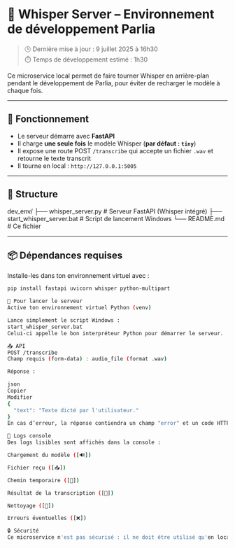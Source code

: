 # 🧠 Whisper Server – Environnement de développement Parlia

> 🕒 Dernière mise à jour : 9 juillet 2025 à 16h30  
> ⏱️ Temps de développement estimé : 1h30

Ce microservice local permet de faire tourner Whisper en arrière-plan pendant le développement de Parlia, pour éviter de recharger le modèle à chaque fois.

---

## 🚀 Fonctionnement

- Le serveur démarre avec **FastAPI**
- Il charge **une seule fois** le modèle Whisper (**par défaut : `tiny`**)
- Il expose une route POST `/transcribe` qui accepte un fichier `.wav` et retourne le texte transcrit
- Il tourne en local : `http://127.0.0.1:5005`

---

## 📁 Structure

dev_env/
├── whisper_server.py # Serveur FastAPI (Whisper intégré)
├── start_whisper_server.bat # Script de lancement Windows
└── README.md # Ce fichier

---

## 📦 Dépendances requises

Installe-les dans ton environnement virtuel avec :

```bash
pip install fastapi uvicorn whisper python-multipart

🧪 Pour lancer le serveur
Active ton environnement virtuel Python (venv)

Lance simplement le script Windows :
start_whisper_server.bat
Celui-ci appelle le bon interpréteur Python pour démarrer le serveur.

📤 API
POST /transcribe
Champ requis (form-data) : audio_file (format .wav)

Réponse :

json
Copier
Modifier
{
  "text": "Texte dicté par l'utilisateur."
}
En cas d’erreur, la réponse contiendra un champ "error" et un code HTTP 500.

🧰 Logs console
Des logs lisibles sont affichés dans la console :

Chargement du modèle ([🔊])

Fichier reçu ([📥])

Chemin temporaire ([🧪])

Résultat de la transcription ([📝])

Nettoyage ([🧹])

Erreurs éventuelles ([❌])

🔒 Sécurité
Ce microservice n'est pas sécurisé : il ne doit être utilisé qu'en local dans un environnement de développement.